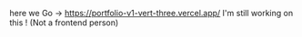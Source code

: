 here we Go -> https://portfolio-v1-vert-three.vercel.app/
I'm still working on this ! (Not a frontend person)
